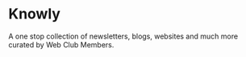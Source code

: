 # Knowly
A one stop collection of newsletters, blogs, websites and much more curated by Web Club Members.
